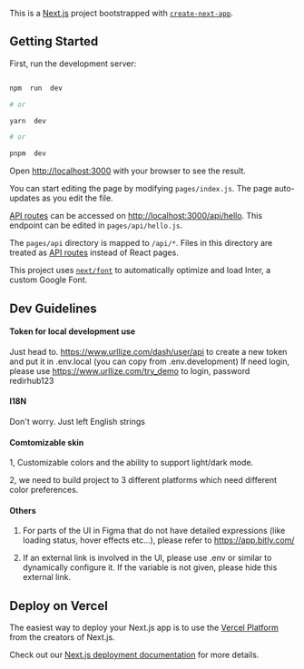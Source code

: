 This is a [Next.js](https://nextjs.org/) project bootstrapped with [`create-next-app`](https://github.com/vercel/next.js/tree/canary/packages/create-next-app).

## Getting Started

First, run the development server:

```bash

npm  run  dev

# or

yarn  dev

# or

pnpm  dev

```

Open [http://localhost:3000](http://localhost:3000) with your browser to see the result.

You can start editing the page by modifying `pages/index.js`. The page auto-updates as you edit the file.

[API routes](https://nextjs.org/docs/api-routes/introduction) can be accessed on [http://localhost:3000/api/hello](http://localhost:3000/api/hello). This endpoint can be edited in `pages/api/hello.js`.

The `pages/api` directory is mapped to `/api/*`. Files in this directory are treated as [API routes](https://nextjs.org/docs/api-routes/introduction) instead of React pages.

This project uses [`next/font`](https://nextjs.org/docs/basic-features/font-optimization) to automatically optimize and load Inter, a custom Google Font.

## Dev Guidelines

#### Token for local development use

Just head to. https://www.urllize.com/dash/user/api to create a new token and put it in .env.local (you can copy from .env.development)
If need login, please use https://www.urllize.com/try_demo to login, password redirhub123

#### I18N

Don't worry. Just left English strings

#### Comtomizable skin

1, Customizable colors and the ability to support light/dark mode.

2, we need to build project to 3 different platforms which need different color preferences.

#### Others

1. For parts of the UI in Figma that do not have detailed expressions (like loading status, hover effects etc...), please refer to https://app.bitly.com/

2. If an external link is involved in the UI, please use .env or similar to dynamically configure it. If the variable is not given, please hide this external link.

## Deploy on Vercel

The easiest way to deploy your Next.js app is to use the [Vercel Platform](https://vercel.com/new?utm_medium=default-template&filter=next.js&utm_source=create-next-app&utm_campaign=create-next-app-readme) from the creators of Next.js.

Check out our [Next.js deployment documentation](https://nextjs.org/docs/deployment) for more details.
